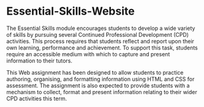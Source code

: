 # Essential-Skills-Website
The Essential Skills module encourages students to develop a wide variety of skills by
pursuing several Continued Professional Development (CPD) activities. This process
requires that students reflect and report upon their own learning, performance and
achievement. To support this task, students require an accessible medium with which
to capture and present information to their tutors.

This Web assignment has been designed to allow students to practice authoring,
organising, and formatting information using HTML and CSS for assessment. The
assignment is also expected to provide students with a mechanism to collect, format
and present information relating to their wider CPD activities this term.
